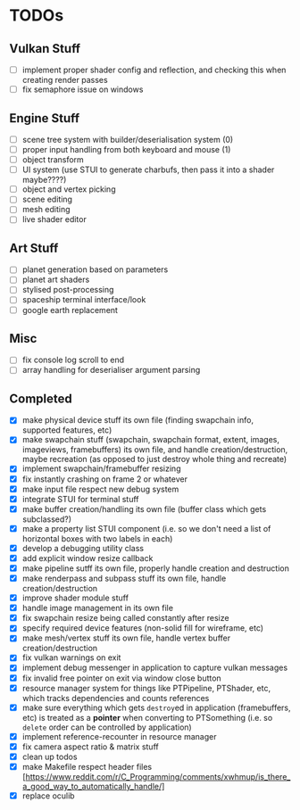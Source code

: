 # TODOs

## Vulkan Stuff

- [ ] implement proper shader config and reflection, and checking this when creating render passes
- [ ] fix semaphore issue on windows

## Engine Stuff

- [ ] scene tree system with builder/deserialisation system (0)
- [ ] proper input handling from both keyboard and mouse (1)
- [ ] object transform
- [ ] UI system (use STUI to generate charbufs, then pass it into a shader maybe????)
- [ ] object and vertex picking
- [ ] scene editing
- [ ] mesh editing
- [ ] live shader editor

## Art Stuff

- [ ] planet generation based on parameters
- [ ] planet art shaders
- [ ] stylised post-processing
- [ ] spaceship terminal interface/look
- [ ] google earth replacement

## Misc

- [ ] fix console log scroll to end
- [ ] array handling for deserialiser argument parsing

## Completed
- [x] make physical device stuff its own file (finding swapchain info, supported features, etc)
- [x] make swapchain stuff (swapchain, swapchain format, extent, images, imageviews, framebuffers) its own file, and handle creation/destruction, maybe recreation (as opposed to just destroy whole thing and recreate)
- [x] implement swapchain/framebuffer resizing
- [x] fix instantly crashing on frame 2 or whatever
- [x] make input file respect new debug system
- [x] integrate STUI for terminal stuff
- [x] make buffer creation/handling its own file (buffer class which gets subclassed?)
- [x] make a property list STUI component (i.e. so we don't need a list of horizontal boxes with two labels in each)
- [x] develop a debugging utility class
- [x] add explicit window resize callback
- [x] make pipeline sutff its own file, properly handle creation and destruction
- [x] make renderpass and subpass stuff its own file, handle creation/destruction
- [x] improve shader module stuff
- [x] handle image management in its own file
- [x] fix swapchain resize being called constantly after resize
- [x] specify required device features (non-solid fill for wireframe, etc)
- [x] make mesh/vertex stuff its own file, handle vertex buffer creation/destruction
- [x] fix vulkan warnings on exit
- [x] implement debug messenger in application to capture vulkan messages
- [x] fix invalid free pointer on exit via window close button
- [x] resource manager system for things like PTPipeline, PTShader, etc, which tracks dependencies and counts references
- [x] make sure everything which gets `destroy`ed in application (framebuffers, etc) is treated as a **pointer** when converting to PTSomething (i.e. so `delete` order can be controlled by application)
- [x] implement reference-recounter in resource manager
- [x] fix camera aspect ratio & matrix stuff
- [x] clean up todos
- [x] make Makefile respect header files [https://www.reddit.com/r/C_Programming/comments/xwhmup/is_there_a_good_way_to_automatically_handle/]
- [x] replace oculib